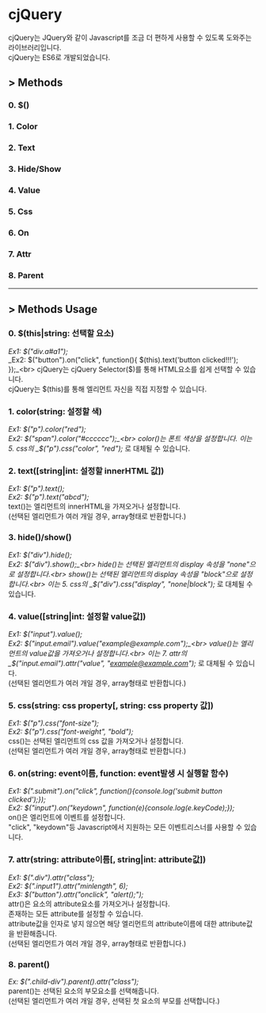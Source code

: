 # cjQuery
cjQuery는 JQuery와 같이 Javascript를 조금 더 편하게 사용할 수 있도록 도와주는 라이브러리입니다.<br>
cjQuery는 ES6로 개발되었습니다.

## > Methods
### 0. $()
### 1. Color
### 2. Text
### 3. Hide/Show
### 4. Value
### 5. Css
### 6. On
### 7. Attr
### 8. Parent

***

## > Methods Usage

### 0. $(this|string: 선택할 요소)
_Ex1: $("div.a#a1");_<br>
_Ex2: $("button").on("click", function(){ $(this).text('button clicked!!!'); });_<br>
cjQuery는 cjQuery Selector($)를 통해 HTML요소를 쉽게 선택할 수 있습니다.<br>
cjQuery는 $(this)를 통해 엘리먼트 자신을 직접 지정할 수 있습니다.

### 1. color(string: 설정할 색)
_Ex1: $("p").color("red");_<br>
_Ex2: $("span").color("#cccccc");_<br>
color()는 폰트 색상을 설정합니다.
이는 5. css의 _$("p").css("color", "red");_ 로 대체될 수 있습니다.<br>

### 2. text([string|int: 설정할 innerHTML 값])
_Ex1: $("p").text();_<br>
_Ex2: $("p").text("abcd");_<br>
text()는 엘리먼트의 innerHTML을 가져오거나 설정합니다.<br>
(선택된 엘리먼트가 여러 개일 경우, array형태로 반환합니다.)


### 3. hide()/show()
_Ex1: $("div").hide();_<br>
_Ex2: $("div").show();_<br>
hide()는 선택된 엘리먼트의 display 속성을 "none"으로 설정합니다.<br>
show()는 선택된 엘리먼트의 display 속성을 "block"으로 설정합니다.<br>
이는 5. css의 _$("div").css("display", "none|block");_ 로 대체될 수 있습니다.<br>

### 4. value([string|int: 설정할 value값])
_Ex1: $("input").value();_<br>
_Ex2: $("input.email").value("example@example.com");_<br>
value()는 엘리먼트의 value값을 가져오거나 설정합니다.<br>
이는 7. attr의 _$("input.email").attr("value", "example@example.com");_ 로 대체될 수 있습니다.<br>
(선택된 엘리먼트가 여러 개일 경우, array형태로 반환합니다.)

### 5. css(string: css property[, string: css property 값])
_Ex1: $("p").css("font-size");_<br>
_Ex2: $("p").css("font-weight", "bold");_<br>
css()는 선택된 엘리먼트의 css 값을 가져오거나 설정합니다.<br>
(선택된 엘리먼트가 여러 개일 경우, array형태로 반환합니다.)

### 6. on(string: event이름, function: event발생 시 실행할 함수)
_Ex1: $(".submit").on("click", function(){console.log('submit button clicked');});_<br>
_Ex2: $("input").on("keydown", function(e){console.log(e.keyCode);});_<br>
on()은 엘리먼트에 이벤트를 설정합니다.<br>
"click", "keydown"등 Javascript에서 지원하는 모든 이벤트리스너를 사용할 수 있습니다.

### 7. attr(string: attribute이름[, string|int: attribute값])
_Ex1: $(".div").attr("class");_<br>
_Ex2: $(".input1").attr("minlength", 6);_<br>
_Ex3: $("button").attr("onclick", "alert();");_<br>
attr()은 요소의 attribute요소를 가져오거나 설정합니다.<br>
존재하는 모든 attribute를 설정할 수 있습니다.<br>
attribute값을 인자로 넣지 않으면 해당 엘리먼트의 attribute이름에 대한 attribute값을 반환해줍니다.<br>
(선택된 엘리먼트가 여러 개일 경우, array형태로 반환합니다.)

### 8. parent()
_Ex: $(".child-div").parent().attr("class");_<br>
parent()는 선택된 요소의 부모요소를 선택해줍니다.<br>
(선택된 엘리먼트가 여러 개일 경우, 선택된 첫 요소의 부모를 선택합니다.)
